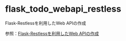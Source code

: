 # flask_todo_webapi_restless
Flask-Restlessを利用したWeb APIの作成

参照：[Flask-Restlessを利用したWeb APIの作成](https://www.atmarkit.co.jp/ait/articles/1808/21/news036_2.html)
